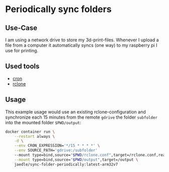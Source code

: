 # Periodically sync folders

## Use-Case

I am using a network drive to store my 3d-print-files. Whenever I upload a file from a computer it automatically syncs (one way) to my raspberry pi I use for printing.

## Used tools

- [cron](https://en.wikipedia.org/wiki/Cron)
- [rclone](https://rclone.org/)

## Usage

This example usage would use an existing rclone-configuration and synchronize each 15 minutes from the remote `gdrive` the folder `subfolder` into the mounted folder `$PWD/output`:

```sh
docker container run \
    --restart always \
    -d \
    --env CRON_EXPRESSION='*/15 * * * *' \
    --env SOURCE_PATH='gdrive:/subfolder'
    --mount type=bind,source="$PWD/rclone.conf",target=/rclone.conf,readonly \
    --mount type=bind,source="$PWD/output",target=/output \
    jaedle/sync-folder-periodically:latest-arm32v7
```